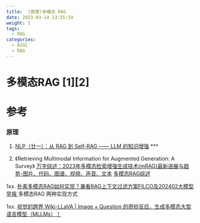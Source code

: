 ```yaml
---
title:  (原理)多模态 RAG
date: 2023-03-14 13:55:59
weight: 1
tags:
  - RAG
categories: 
  - AIGC
  - RAG  
---
```


<p></p>
<!-- more -->


# 多模态RAG [1][2]



# 参考
### 原理
1. [NLP（廿一）：从 RAG 到 Self-RAG —— LLM 的知识增强](https://zhuanlan.zhihu.com/p/661465330?utm_id=0) *** 

2. 《Retrieving Multimodal Information for Augmented Generation: A Survey》
   [万字综述：2023年多模态检索增强生成技术(mRAG)最新进展与趋势-图片、代码、图谱、视频、声音、文本](https://zhuanlan.zhihu.com/p/665078079) 
   [多模态RAG综述](https://zhuanlan.zhihu.com/p/678812531)
   

1xx. [朴素多模态RAG如何实现？兼看RAG上下文过滤方案FILCO及202402大模型早报 ](https://mp.weixin.qq.com/s?__biz=MzAxMjc3MjkyMg==&mid=2648409004&idx=2&sn=7f36d3ff5e170442486a5d413373c563)    多模态RAG 两种实现方式

1xx. [视觉的跨界 Wiki-LLaVA | lmage + Question 的奇妙反应，生成多模态大型语言模型（MLLMs）！](https://mp.weixin.qq.com/s/9xU7OOBqee4sM_TZuzQ-Ew)
